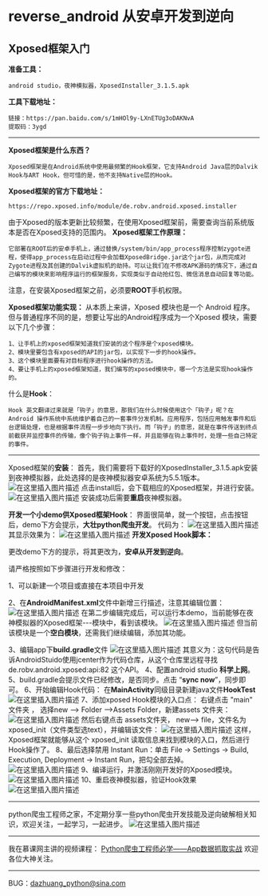 # reverse_android 从安卓开发到逆向
## Xposed框架入门
**准备工具：**
```
android studio，夜神模拟器，XposedInstaller_3.1.5.apk
```
**工具下载地址：**

```
链接：https://pan.baidu.com/s/1mHOl9y-LXnETUg3oDAKNvA
提取码：3ygd
```
***

**Xposed框架是什么东西？**
```
Xposed框架是在Android系统中使用最频繁的Hook框架，它支持Android Java层的Dalvik Hook与ART Hook，但可惜的是，他不支持Native层的Hook。
```
**Xposed框架的官方下载地址：**
```
https://repo.xposed.info/module/de.robv.android.xposed.installer
```
由于Xposed的版本更新比较频繁，在使用Xposed框架前，需要查询当前系统版本是否在Xposed支持的范围内。
**Xposed框架工作原理：**

```
它部署在ROOT后的安卓手机上，通过替换/system/bin/app_process程序控制zygote进程，使得app_process在启动过程中会加载XposedBridge.jar这个jar包，从而完成对Zygote进程及其创建的Dalvik虚拟机的劫持。可以让我们在不修改APK源码的情况下，通过自己编写的模块来影响程序运行的框架服务，实现类似于自动抢红包、微信消息自动回复等功能。
```

注意，在安装Xposed框架之前，必须要**ROOT**手机权限。

**Xposed框架功能实现：**
从本质上来讲，Xposed 模块也是一个 Android 程序。但与普通程序不同的是，想要让写出的Android程序成为一个Xposed 模块，需要以下几个步骤：
```
1、让手机上的xposed框架知道我们安装的这个程序是个xposed模块。
2、模块里要包含有xposed的API的jar包，以实现下一步的hook操作。
3、这个模块里面要有对目标程序进行hook操作的方法。
4、要让手机上的xposed框架知道，我们编写的xposed模块中，哪一个方法是实现hook操作的。
```
什么是**Hook**：
```
Hook 英文翻译过来就是「钩子」的意思，那我们在什么时候使用这个「钩子」呢？在 Android 操作系统中系统维护着自己的一套事件分发机制。应用程序，包括应用触发事件和后台逻辑处理，也是根据事件流程一步步地向下执行。而「钩子」的意思，就是在事件传送到终点前截获并监控事件的传输，像个钩子钩上事件一样，并且能够在钩上事件时，处理一些自己特定的事件。
```

***

Xposed框架的**安装**：
首先，我们需要将下载好的XposedInstaller_3.1.5.apk安装到夜神模拟器，此处选择的是夜神模拟器安卓系统为5.5.1版本。
![在这里插入图片描述](image/1.png)
点击install后，会下载相应的Xposed框架，并进行安装。
![在这里插入图片描述](image/6.png)
安装成功后需要**重启**夜神模拟器。

**开发一个小demo供Xposed框架Hook**：
界面很简单，就一个按钮，点击按钮后，demo下方会提示，**大壮python爬虫开发**。
代码为：
![在这里插入图片描述](image/3.png)
其显示效果为：
![在这里插入图片描述](image/2.png)
**开发Xposed Hook脚本：**

更改demo下方的提示，将其更改为，**安卓从开发到逆向**。

请严格按照如下步骤进行开发和修改：

1、可以新建一个项目或直接在本项目中开发

2、在**AndroidManifest.xml**文件中新增三行描述，注意其编辑位置：
![在这里插入图片描述](image/4.png)
在第二步编辑完成后，可以运行本demo，当前能够在夜神模拟器的Xposed框架---模块中，看到该模块。
![在这里插入图片描述](image/7.png)
但当前该模块是一个**空白模块**，还需我们继续编辑，添加其功能。

3、编辑app下**build.gradle**文件
![在这里插入图片描述](image/5.png)
其意义为：这句代码是告诉AndroidStuido使用jcenter作为代码仓库，从这个仓库里远程寻找 de.robv.android.xposed:api:82 这个API。
4、配置android studio **科学上网**。
5、build.gradle会提示文件已经修改，是否同步。点击 “**sync now**”，同步即可。
6、开始编辑Hook代码：
在**MainActivity**同级目录新建java文件**HookTest**
![在这里插入图片描述](image/8.png)
7、添加xposed Hook模块的入口点：
右键点击 "main" 文件夹 ， 选择new –> Folder –>Assets Folder，新建assets 文件夹：
![在这里插入图片描述](image/9.png)
然后右键点击 assets文件夹， new–> file，文件名为xposed_init（文件类型选text），并编辑该文件：
![在这里插入图片描述](image/10.png)
这样， Xposed框架就能够从这个 xposed_init 读取信息来找到模块的入口，然后进行Hook操作了。
8、最后选择禁用 Instant Run：单击 File -> Settings -> Build, Execution, Deployment -> Instant Run，把勾全部去掉。
![在这里插入图片描述](image/11.png)
9、编译运行，并激活刚刚开发好的Xposed模块。
![在这里插入图片描述](image/12.png)
10、重启夜神模拟器，验证Hook效果
![在这里插入图片描述](image/13.png)
***
python爬虫工程师之家，不定期分享一些python爬虫开发技能及逆向破解相关知识，欢迎关注，一起学习，一起进步。
![在这里插入图片描述](image/gongzhonghao.jpg)
***
我在慕课网主讲的视频课程：
[Python爬虫工程师必学——App数据抓取实战](https://coding.imooc.com/class/283.html)
欢迎各位大神关注。

***
BUG：dazhuang_python@sina.com